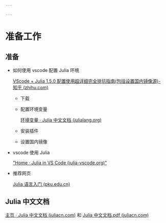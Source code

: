 ```yaml
---

---
```


# 准备工作

## 准备
- 如何使用 vscode 配置 Julia 环境
  
    [VScode + Julia 1.5.0 配置使用超详细完全排坑指南(包括设置国内镜像源)- 知乎 (zhihu.com) ](https://zhuanlan.zhihu.com/p/163809924)
            
    - 下载
    - 配置环境变量
    
        [环境变量 · Julia 中文文档 (julialang.org)](https://cn.julialang.org/JuliaZH.jl/latest/manual/environment-variables/index.html)
        
    - 安装插件
    - 设置国内镜像

- vscode 使用 Julia

    ["Home · Julia in VS Code (julia-vscode.org)"](https://www.julia-vscode.org/docs/stable/)

- 推荐网页
        
    [Julia 语言入门 (pku.edu.cn)](https://www.math.pku.edu.cn/teachers/lidf/docs/Julia/html/_book/index.html)

## Julia 中文文档

[主页 · Julia 中文文档 (juliacn.com)](https://docs.juliacn.com/latest/) 和 [Julia 中文文档.pdf (juliacn.com)](https://docs.juliacn.com/pdf/dev/Julia%E4%B8%AD%E6%96%87%E6%96%87%E6%A1%A3.pdf)